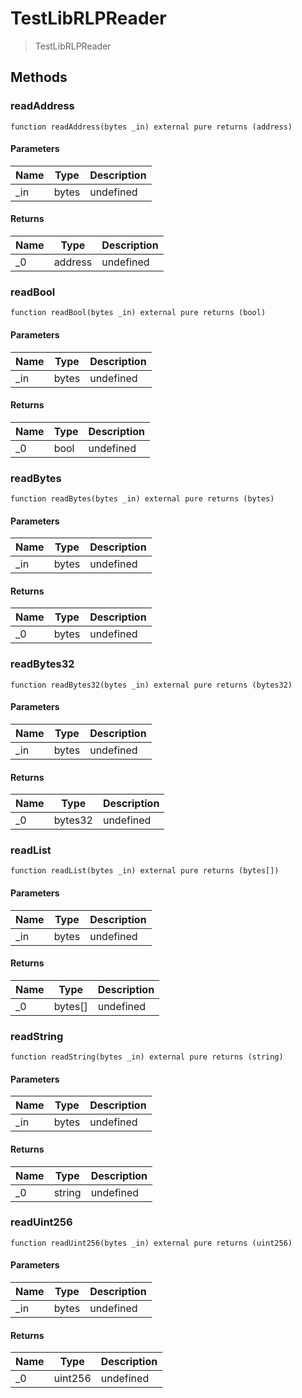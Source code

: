 # TestLibRLPReader



> TestLibRLPReader





## Methods

### readAddress

```solidity
function readAddress(bytes _in) external pure returns (address)
```





#### Parameters

| Name | Type | Description |
|---|---|---|
| _in | bytes | undefined |

#### Returns

| Name | Type | Description |
|---|---|---|
| _0 | address | undefined |

### readBool

```solidity
function readBool(bytes _in) external pure returns (bool)
```





#### Parameters

| Name | Type | Description |
|---|---|---|
| _in | bytes | undefined |

#### Returns

| Name | Type | Description |
|---|---|---|
| _0 | bool | undefined |

### readBytes

```solidity
function readBytes(bytes _in) external pure returns (bytes)
```





#### Parameters

| Name | Type | Description |
|---|---|---|
| _in | bytes | undefined |

#### Returns

| Name | Type | Description |
|---|---|---|
| _0 | bytes | undefined |

### readBytes32

```solidity
function readBytes32(bytes _in) external pure returns (bytes32)
```





#### Parameters

| Name | Type | Description |
|---|---|---|
| _in | bytes | undefined |

#### Returns

| Name | Type | Description |
|---|---|---|
| _0 | bytes32 | undefined |

### readList

```solidity
function readList(bytes _in) external pure returns (bytes[])
```





#### Parameters

| Name | Type | Description |
|---|---|---|
| _in | bytes | undefined |

#### Returns

| Name | Type | Description |
|---|---|---|
| _0 | bytes[] | undefined |

### readString

```solidity
function readString(bytes _in) external pure returns (string)
```





#### Parameters

| Name | Type | Description |
|---|---|---|
| _in | bytes | undefined |

#### Returns

| Name | Type | Description |
|---|---|---|
| _0 | string | undefined |

### readUint256

```solidity
function readUint256(bytes _in) external pure returns (uint256)
```





#### Parameters

| Name | Type | Description |
|---|---|---|
| _in | bytes | undefined |

#### Returns

| Name | Type | Description |
|---|---|---|
| _0 | uint256 | undefined |




